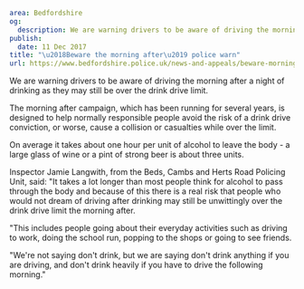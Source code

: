 ```yaml
area: Bedfordshire
og:
  description: We are warning drivers to be aware of driving the morning after a night of drinking as they may still be over the drink drive limit.
publish:
  date: 11 Dec 2017
title: "\u2018Beware the morning after\u2019 police warn"
url: https://www.bedfordshire.police.uk/news-and-appeals/beware-morning-after
```

We are warning drivers to be aware of driving the morning after a night of drinking as they may still be over the drink drive limit.

The morning after campaign, which has been running for several years, is designed to help normally responsible people avoid the risk of a drink drive conviction, or worse, cause a collision or casualties while over the limit.

On average it takes about one hour per unit of alcohol to leave the body - a large glass of wine or a pint of strong beer is about three units.

Inspector Jamie Langwith, from the Beds, Cambs and Herts Road Policing Unit, said: "It takes a lot longer than most people think for alcohol to pass through the body and because of this there is a real risk that people who would not dream of driving after drinking may still be unwittingly over the drink drive limit the morning after.

"This includes people going about their everyday activities such as driving to work, doing the school run, popping to the shops or going to see friends.

"We're not saying don't drink, but we are saying don't drink anything if you are driving, and don't drink heavily if you have to drive the following morning."
